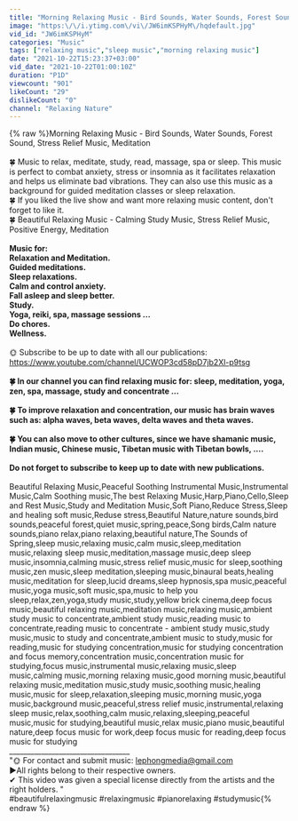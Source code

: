 ```yaml
---
title: "Morning Relaxing Music - Bird Sounds, Water Sounds, Forest Sound, Stress Relief Music, Meditation"
image: "https:\/\/i.ytimg.com\/vi\/JW6imKSPHyM\/hqdefault.jpg"
vid_id: "JW6imKSPHyM"
categories: "Music"
tags: ["relaxing music","sleep music","morning relaxing music"]
date: "2021-10-22T15:23:37+03:00"
vid_date: "2021-10-22T01:00:10Z"
duration: "P1D"
viewcount: "901"
likeCount: "29"
dislikeCount: "0"
channel: "Relaxing Nature"
---
```

{% raw %}Morning Relaxing Music - Bird Sounds, Water Sounds, Forest Sound, Stress Relief Music, Meditation<br /><br />🍀 Music to relax, meditate, study, read, massage, spa or sleep. This music is perfect to combat anxiety, stress or insomnia as it facilitates relaxation and helps us eliminate bad vibrations. They can also use this music as a background for guided meditation classes or sleep relaxation.<br />🍀 If you liked the live show and want more relaxing music content, don't forget to like it.<br />🍀 Beautiful Relaxing Music - Calming Study Music, Stress Relief Music, Positive Energy, Meditation<br />__________________________________<br />Music for:<br />Relaxation and Meditation.<br />Guided meditations.<br />Sleep relaxations.<br />Calm and control anxiety.<br />Fall asleep and sleep better.<br />Study.<br />Yoga, reiki, spa, massage sessions ...<br />Do chores.<br />Wellness.<br />__________________________________<br />🌞 Subscribe to be up to date with all our publications:<br /><a rel="nofollow" target="blank" href="https://www.youtube.com/channel/UCWOP3cd58pD7jb2Xl-p9tsg">https://www.youtube.com/channel/UCWOP3cd58pD7jb2Xl-p9tsg</a><br />__________________________________<br />🍀 In our channel you can find relaxing music for: sleep, meditation, yoga, zen, spa, massage, study and concentrate ...<br /><br />🍀 To improve relaxation and concentration, our music has brain waves such as: alpha waves, beta waves, delta waves and theta waves.<br /><br />🍀 You can also move to other cultures, since we have shamanic music, Indian music, Chinese music, Tibetan music with Tibetan bowls, ....<br /><br />Do not forget to subscribe to keep up to date with new publications.<br />__________________________________<br />Beautiful Relaxing Music,Peaceful Soothing Instrumental Music,Instrumental Music,Calm Soothing music,The best Relaxing Music,Harp,Piano,Cello,Sleep and Rest Music,Study and Meditation Music,Soft Piano,Reduce Stress,Sleep and healing soft music,Reduse stress,Beautiful Nature,nature sounds,bird sounds,peaceful forest,quiet music,spring,peace,Song birds,Calm nature sounds,piano relax,piano relaxing,beautiful nature,The Sounds of Spring,sleep music,relaxing music,calm music,sleep,meditation music,relaxing sleep music,meditation,massage music,deep sleep music,insomnia,calming music,stress relief music,music for sleep,soothing music,zen music,sleep meditation,sleeping music,binaural beats,healing music,meditation for sleep,lucid dreams,sleep hypnosis,spa music,peaceful music,yoga music,soft music,spa,music to help you sleep,relax,zen,yoga,study music,study,yellow brick cinema,deep focus music,beautiful relaxing music,meditation music,relaxing music,ambient study music to concentrate,ambient study music,reading music to concentrate,reading music to concentrate - ambient study music,study music,music to study and concentrate,ambient music to study,music for reading,music for studying concentration,music for studying concentration and focus memory,concentration music,concentration music for studying,focus music,instrumental music,relaxing music,sleep music,calming music,morning relaxing music,good morning music,beautiful relaxing music,meditation music,study music,soothing music,healing music,music for sleep,relaxation,sleeping music,morning music,yoga music,background music,peaceful,stress relief music,instrumental,relaxing sleep music,relax,soothing,calm music,relaxing,sleeping,peaceful music,music for studying,beautiful music,relax music,piano music,beautiful nature,deep focus music for work,deep focus music for reading,deep focus music for studying<br />__________________________________<br />&quot;🌞 For contact and submit music: lephongmedia@gmail.com<br />►All rights belong to their respective owners.<br />✔ This video was given a special license directly from the artists and the right holders. &quot;<br />#beautifulrelaxingmusic #relaxingmusic #pianorelaxing #studymusic{% endraw %}
